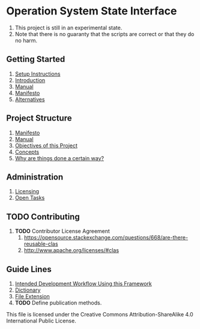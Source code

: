 # Operation System State Interface
1. This project is still in an experimental state.
1. Note that there is no guaranty that the scripts are correct or that they do no harm.

## Getting Started
1. [Setup Instructions](./doc/manual/setup.md)
1. [Introduction](./doc/concept.md)
1. [Manual](./doc/manual.md)
1. [Manifesto](./doc/manifesto.md)
1. [Alternatives](./doc/alternatives.md)

## Project Structure
1. [Manifesto](./doc/manifesto.md)
1. [Manual](./doc/manual.md)
1. [Objectives of this Project](./doc/objectives.md)
1. [Concepts](./doc/concept.md)
1. [Why are things done a certain way?](./doc/reasoning.md)

## Administration
1. [Licensing](doc/licensing.md)
1. [Open Tasks](doc/tasks.md)

## __TODO__ Contributing
   1. __TODO__ Contributor License Agreement
      1. https://opensource.stackexchange.com/questions/668/are-there-reusable-clas
      1. http://www.apache.org/licenses/#clas

## Guide Lines
1. [Intended Development Workflow Using this Framework](doc/development.workflow.md)
1. [Dictionary](doc/guide.lines/dictionary.md)
1. [File Extension](doc/guide.lines/file.extensions.md)
1. __TODO__ Define publication methods.



This file is licensed under the Creative Commons Attribution-ShareAlike 4.0 International Public License.
